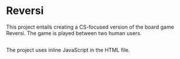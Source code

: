 # Reversi

This project entails creating a CS-focused version of the board game Reversi. The game is played between two human users.

##
The project uses inline JavaScript in the HTML file.
